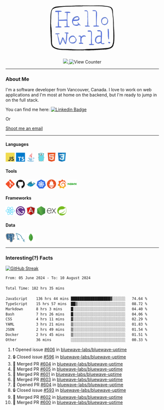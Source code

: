 <div align="center">
    <img src="./img/hello_world.webp" height="200px" width="">
    <div>
        <a href="https://www.linkedin.com/in/ajhollid">
            <img src="https://img.shields.io/badge/LinkedIn-blue"/>
        </a>
        <img src="https://komarev.com/ghpvc/?username=ajhollid&color=yellow" alt="View Counter">
    </div>
</div>

---

### About Me

I'm a software developer from Vancouver, Canada. I love to work on web applications and I'm most at home on the backend, but I'm ready to jump in on the full stack.

You can find me here: [![Linkedin Badge](https://img.shields.io/badge/-ajhollid-blue?style=flat&logo=Linkedin&logoColor=white)](https://www.linkedin.com/in/ajhollid)

Or

[Shoot me an email](mailto:ajhollid@gmail.com)

---

#### Languages

<div>
    <img src="./img/devicons/javascript-original.svg" width=30 height=30 alt="JavaScript">
    <img src="/img/devicons/typescript-original.svg" width=30 height=30 alt="TypeScript">
    <img src="./img/devicons/java-original.svg" width=30 height=30 alt="Java">
    <img src="./img/devicons/go-original.svg" width=30 height=30 alt="Golang">
    <img src="./img/devicons/html5-original.svg" width=30 height=30 alt="HTML 5">
    <img src="./img/devicons/css3-original.svg" width=30 height=30 alt="CSS 3">
</div>

#### Tools

<div>
    <img src="./img/devicons/git-original.svg" width=30 height=30 alt="Git">
    <img src="./img/devicons/github-original.svg" width=30 height=30 alt="Github">
    <img src="./img/devicons/docker-original.svg" width=30 
    height=30 alt="Docker">
    <img src="./img/devicons/kubernetes-original.svg" width=30 height=30 alt="K8">
    <img src="./img/devicons/prometheus-original.svg" width=30 height=30 alt="Prometheus">
    <img src="./img/devicons/grafana-original.svg" width=30 height=30 alt="Grafana">
    <img src="./img/devicons/nginx-original.svg" width=30 height=30 alt="Nginx">
</div>

#### Frameworks

<div>
    <img src="./img/devicons/react-original.svg" width=30 height=30 alt="React">
    <img src="./img/devicons/gatsby-original.svg" width=30 height=30 alt="Gatsby">
    <img src="./img/devicons/angularjs-original.svg" width=30 height=30 alt="AngularJS">
    <img src="./img/devicons/nodejs-original.svg" width=30 height=30 alt="NodeJS">
    <img src="./img/devicons/express-original.svg" width=30 height=30 alt="Express">
    <img src="./img/devicons/spring-original.svg" width=30 height=30 alt="Spring">
</div>

#### Data

<div>
    <img src="./img/devicons/postgresql-original.svg" width=30 height=30 alt="Postgresql">
    <img src="./img/devicons/mysql-original.svg" width=30 height=30 alt="Mysql">
    <img src="./img/devicons/mongodb-original.svg" width=30 height=30 alt="MongoDB">
</div>

---

### Interesting(?) Facts

[![GitHub Streak](http://github-readme-streak-stats.herokuapp.com?user=ajhollid)](https://git.io/streak-stats)

 <!--START_SECTION:waka-->

```txt
From: 05 June 2024 - To: 10 August 2024

Total Time: 182 hrs 35 mins

JavaScript    136 hrs 44 mins ██████████████████▓░░░░░░   74.64 %
TypeScript    15 hrs 57 mins  ██▒░░░░░░░░░░░░░░░░░░░░░░   08.72 %
Markdown      8 hrs 3 mins    █░░░░░░░░░░░░░░░░░░░░░░░░   04.40 %
Bash          7 hrs 26 mins   █░░░░░░░░░░░░░░░░░░░░░░░░   04.06 %
CSS           4 hrs 11 mins   ▓░░░░░░░░░░░░░░░░░░░░░░░░   02.29 %
YAML          3 hrs 21 mins   ▒░░░░░░░░░░░░░░░░░░░░░░░░   01.83 %
JSON          2 hrs 49 mins   ▒░░░░░░░░░░░░░░░░░░░░░░░░   01.54 %
Docker        2 hrs 45 mins   ▒░░░░░░░░░░░░░░░░░░░░░░░░   01.51 %
Other         36 mins         ░░░░░░░░░░░░░░░░░░░░░░░░░   00.33 %
```

<!--END_SECTION:waka-->


<!--START_SECTION:activity-->
1. ❗ Opened issue [#606](https://github.com/bluewave-labs/bluewave-uptime/issues/606) in [bluewave-labs/bluewave-uptime](https://github.com/bluewave-labs/bluewave-uptime)
2. 🔒 Closed issue [#596](https://github.com/bluewave-labs/bluewave-uptime/issues/596) in [bluewave-labs/bluewave-uptime](https://github.com/bluewave-labs/bluewave-uptime)
3. 🎉 Merged PR [#604](https://github.com/bluewave-labs/bluewave-uptime/pull/604) in [bluewave-labs/bluewave-uptime](https://github.com/bluewave-labs/bluewave-uptime)
4. 🎉 Merged PR [#605](https://github.com/bluewave-labs/bluewave-uptime/pull/605) in [bluewave-labs/bluewave-uptime](https://github.com/bluewave-labs/bluewave-uptime)
5. 🎉 Merged PR [#601](https://github.com/bluewave-labs/bluewave-uptime/pull/601) in [bluewave-labs/bluewave-uptime](https://github.com/bluewave-labs/bluewave-uptime)
6. 🎉 Merged PR [#603](https://github.com/bluewave-labs/bluewave-uptime/pull/603) in [bluewave-labs/bluewave-uptime](https://github.com/bluewave-labs/bluewave-uptime)
7. 💪 Opened PR [#604](https://github.com/bluewave-labs/bluewave-uptime/pull/604) in [bluewave-labs/bluewave-uptime](https://github.com/bluewave-labs/bluewave-uptime)
8. 🔒 Closed issue [#593](https://github.com/bluewave-labs/bluewave-uptime/issues/593) in [bluewave-labs/bluewave-uptime](https://github.com/bluewave-labs/bluewave-uptime)
9. 🎉 Merged PR [#602](https://github.com/bluewave-labs/bluewave-uptime/pull/602) in [bluewave-labs/bluewave-uptime](https://github.com/bluewave-labs/bluewave-uptime)
10. 🎉 Merged PR [#600](https://github.com/bluewave-labs/bluewave-uptime/pull/600) in [bluewave-labs/bluewave-uptime](https://github.com/bluewave-labs/bluewave-uptime)
<!--END_SECTION:activity-->
